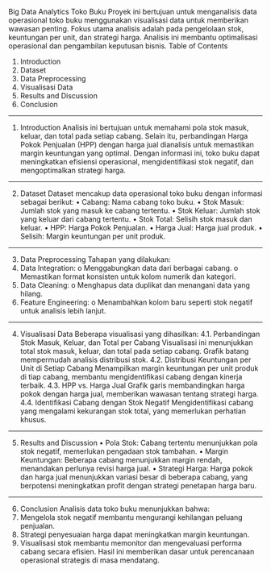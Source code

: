 Big Data Analytics Toko Buku
Proyek ini bertujuan untuk menganalisis data operasional toko buku menggunakan visualisasi data untuk memberikan wawasan penting. Fokus utama analisis adalah pada pengelolaan stok, keuntungan per unit, dan strategi harga. Analisis ini membantu optimalisasi operasional dan pengambilan keputusan bisnis.
Table of Contents
1.	Introduction
2.	Dataset
3.	Data Preprocessing
4.	Visualisasi Data
5.	Results and Discussion
6.	Conclusion
________________________________________
1. Introduction
Analisis ini bertujuan untuk memahami pola stok masuk, keluar, dan total pada setiap cabang. Selain itu, perbandingan Harga Pokok Penjualan (HPP) dengan harga jual dianalisis untuk memastikan margin keuntungan yang optimal. Dengan informasi ini, toko buku dapat meningkatkan efisiensi operasional, mengidentifikasi stok negatif, dan mengoptimalkan strategi harga.
________________________________________
2. Dataset
Dataset mencakup data operasional toko buku dengan informasi sebagai berikut:
•	Cabang: Nama cabang toko buku.
•	Stok Masuk: Jumlah stok yang masuk ke cabang tertentu.
•	Stok Keluar: Jumlah stok yang keluar dari cabang tertentu.
•	Stok Total: Selisih stok masuk dan keluar.
•	HPP: Harga Pokok Penjualan.
•	Harga Jual: Harga jual produk.
•	Selisih: Margin keuntungan per unit produk.
________________________________________
3. Data Preprocessing
Tahapan yang dilakukan:
1.	Data Integration:
o	Menggabungkan data dari berbagai cabang.
o	Memastikan format konsisten untuk kolom numerik dan kategori.
2.	Data Cleaning:
o	Menghapus data duplikat dan menangani data yang hilang.
3.	Feature Engineering:
o	Menambahkan kolom baru seperti stok negatif untuk analisis lebih lanjut.
________________________________________
4. Visualisasi Data
Beberapa visualisasi yang dihasilkan:
4.1. Perbandingan Stok Masuk, Keluar, dan Total per Cabang
Visualisasi ini menunjukkan total stok masuk, keluar, dan total pada setiap cabang. Grafik batang mempermudah analisis distribusi stok.
4.2. Distribusi Keuntungan per Unit di Setiap Cabang
Menampilkan margin keuntungan per unit produk di tiap cabang, membantu mengidentifikasi cabang dengan kinerja terbaik.
4.3. HPP vs. Harga Jual
Grafik garis membandingkan harga pokok dengan harga jual, memberikan wawasan tentang strategi harga.
4.4. Identifikasi Cabang dengan Stok Negatif
Mengidentifikasi cabang yang mengalami kekurangan stok total, yang memerlukan perhatian khusus.
________________________________________
5. Results and Discussion
•	Pola Stok: Cabang tertentu menunjukkan pola stok negatif, memerlukan pengadaan stok tambahan.
•	Margin Keuntungan: Beberapa cabang menunjukkan margin rendah, menandakan perlunya revisi harga jual.
•	Strategi Harga: Harga pokok dan harga jual menunjukkan variasi besar di beberapa cabang, yang berpotensi meningkatkan profit dengan strategi penetapan harga baru.
________________________________________
6. Conclusion
Analisis data toko buku menunjukkan bahwa:
1.	Mengelola stok negatif membantu mengurangi kehilangan peluang penjualan.
2.	Strategi penyesuaian harga dapat meningkatkan margin keuntungan.
3.	Visualisasi stok membantu memonitor dan mengevaluasi performa cabang secara efisien.
Hasil ini memberikan dasar untuk perencanaan operasional strategis di masa mendatang.

